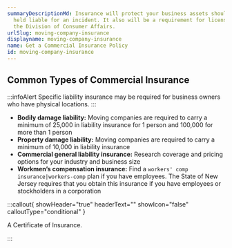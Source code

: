 ```yaml
---
summaryDescriptionMd: Insurance will protect your business assets should you be
  held liable for an incident. It also will be a requirement for licensing with
  the Division of Consumer Affairs.
urlSlug: moving-company-insurance
displayname: moving-company-insurance
name: Get a Commercial Insurance Policy
id: moving-company-insurance
---
```


## Common Types of Commercial Insurance

:::infoAlert
Specific liability insurance may be required for business owners who have physical locations.
:::

- **Bodily damage liability:** Moving companies are required to carry a minimum of 25,000 in liability insurance for 1 person and 100,000 for more than 1 person
- **Property damage liability:** Moving companies are required to carry a minimum of 10,000 in liability insurance
- **Commercial general liability insurance:** Research coverage and pricing options for your industry and business size
- **Workmen’s compensation insurance:** Find a `workers' comp insurance|workers-comp` plan if you have employees. The State of New Jersey requires that you obtain this insurance if you have employees or stockholders in a corporation

:::callout{ showHeader="true" headerText="" showIcon="false" calloutType="conditional" }

A Certificate of Insurance.

:::
